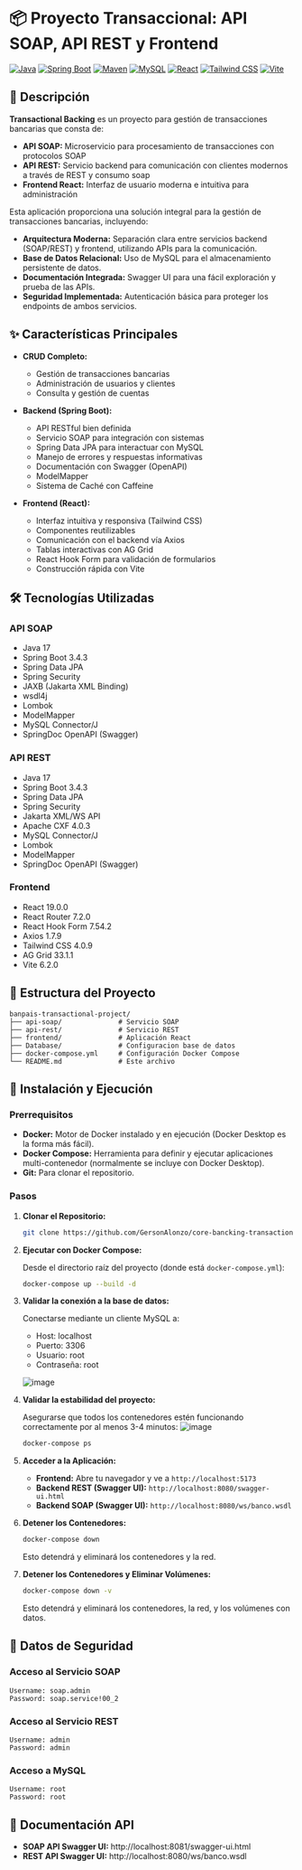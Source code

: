 # 📦 Proyecto Transaccional: API SOAP, API REST y Frontend

[![Java](https://img.shields.io/badge/Java-17-blue?style=for-the-badge&logo=java)](https://www.java.com/)
[![Spring Boot](https://img.shields.io/badge/Spring%20Boot-3.4.3-green?style=for-the-badge&logo=springboot)](https://spring.io/projects/spring-boot)
[![Maven](https://img.shields.io/badge/Maven-3.x-orange?style=for-the-badge&logo=apachemaven)](https://maven.apache.org/)
[![MySQL](https://img.shields.io/badge/MySQL-8.0-blue?style=for-the-badge&logo=mysql&logoColor=white)](https://www.mysql.com/)
[![React](https://img.shields.io/badge/React-19.0.0-blue?style=for-the-badge&logo=react)](https://reactjs.org/)
[![Tailwind CSS](https://img.shields.io/badge/Tailwind%20CSS-4.0.9-blue?style=for-the-badge&logo=tailwindcss)](https://tailwindcss.com/)
[![Vite](https://img.shields.io/badge/Vite-6.2.0-purple?style=for-the-badge&logo=vite)](https://vitejs.dev/)

## 📖 Descripción

**Transactional Backing** es un proyecto para gestión de transacciones bancarias que consta de:

* **API SOAP:** Microservicio para procesamiento de transacciones con protocolos SOAP
* **API REST:** Servicio backend para comunicación con clientes modernos a través de REST y consumo soap
* **Frontend React:** Interfaz de usuario moderna e intuitiva para administración

Esta aplicación proporciona una solución integral para la gestión de transacciones bancarias, incluyendo:

* **Arquitectura Moderna:** Separación clara entre servicios backend (SOAP/REST) y frontend, utilizando APIs para la comunicación.
* **Base de Datos Relacional:** Uso de MySQL para el almacenamiento persistente de datos.
* **Documentación Integrada:** Swagger UI para una fácil exploración y prueba de las APIs.
* **Seguridad Implementada:** Autenticación básica para proteger los endpoints de ambos servicios.

## ✨ Características Principales

* **CRUD Completo:** 
  * Gestión de transacciones bancarias
  * Administración de usuarios y clientes
  * Consulta y gestión de cuentas

* **Backend (Spring Boot):**
  * API RESTful bien definida
  * Servicio SOAP para integración con sistemas 
  * Spring Data JPA para interactuar con MySQL
  * Manejo de errores y respuestas informativas
  * Documentación con Swagger (OpenAPI)
  * ModelMapper 
  * Sistema de Caché con Caffeine

* **Frontend (React):**
  * Interfaz intuitiva y responsiva (Tailwind CSS)
  * Componentes reutilizables
  * Comunicación con el backend vía Axios
  * Tablas interactivas con AG Grid
  * React Hook Form para validación de formularios
  * Construcción rápida con Vite

## 🛠️ Tecnologías Utilizadas

### API SOAP

* Java 17
* Spring Boot 3.4.3
* Spring Data JPA
* Spring Security
* JAXB (Jakarta XML Binding)
* wsdl4j
* Lombok
* ModelMapper
* MySQL Connector/J
* SpringDoc OpenAPI (Swagger)

### API REST

* Java 17
* Spring Boot 3.4.3
* Spring Data JPA
* Spring Security
* Jakarta XML/WS API
* Apache CXF 4.0.3
* MySQL Connector/J
* Lombok
* ModelMapper
* SpringDoc OpenAPI (Swagger)

### Frontend

* React 19.0.0
* React Router 7.2.0
* React Hook Form 7.54.2
* Axios 1.7.9
* Tailwind CSS 4.0.9
* AG Grid 33.1.1
* Vite 6.2.0

## 📁 Estructura del Proyecto

```
banpais-transactional-project/
├── api-soap/              # Servicio SOAP
├── api-rest/              # Servicio REST
├── frontend/              # Aplicación React
├── Database/              # Configuracion base de datos
├── docker-compose.yml     # Configuración Docker Compose
└── README.md              # Este archivo
```


## 🚀 Instalación y Ejecución

### Prerrequisitos

* **Docker:** Motor de Docker instalado y en ejecución (Docker Desktop es la forma más fácil).
* **Docker Compose:** Herramienta para definir y ejecutar aplicaciones multi-contenedor (normalmente se incluye con Docker Desktop).
* **Git:** Para clonar el repositorio.

### Pasos

1. **Clonar el Repositorio:**

   ```bash
   git clone https://github.com/GersonAlonzo/core-bancking-transaction ; cd ./core-bancking-transaction
   ```

2. **Ejecutar con Docker Compose:**

   Desde el directorio raíz del proyecto (donde está `docker-compose.yml`):

   ```bash
   docker-compose up --build -d
   ```

3. **Validar la conexión a la base de datos:**
   
   Conectarse mediante un cliente MySQL a:
   * Host: localhost
   * Puerto: 3306
   * Usuario: root
   * Contraseña: root
   
    ![image](https://github.com/user-attachments/assets/7dd8f956-a8bb-4abb-8a0e-c4f7fd27c25a)


4. **Validar la estabilidad del proyecto:**
   
   Asegurarse que todos los contenedores estén funcionando correctamente por al menos 3-4 minutos:
   ![image](https://github.com/user-attachments/assets/15e93f8d-31d2-420c-a34d-282f26cd4374)

   
   ```bash
   docker-compose ps
   ```

6. **Acceder a la Aplicación:**

   * **Frontend:** Abre tu navegador y ve a `http://localhost:5173` 
   * **Backend REST (Swagger UI):** `http://localhost:8080/swagger-ui.html`
   * **Backend SOAP (Swagger UI):** `http://localhost:8080/ws/banco.wsdl`

7. **Detener los Contenedores:**

   ```bash
   docker-compose down
   ```

   Esto detendrá y eliminará los contenedores y la red.

8. **Detener los Contenedores y Eliminar Volúmenes:**

   ```bash
   docker-compose down -v
   ```

   Esto detendrá y eliminará los contenedores, la red, y los volúmenes con datos.

## 🔐 Datos de Seguridad

### Acceso al Servicio SOAP
```
Username: soap.admin
Password: soap.service!00_2
```

### Acceso al Servicio REST
```
Username: admin
Password: admin
```

### Acceso a MySQL
```
Username: root
Password: root
```


## 📖 Documentación API

* **SOAP API Swagger UI:** http://localhost:8081/swagger-ui.html
* **REST API Swagger UI:** http://localhost:8080/ws/banco.wsdl


